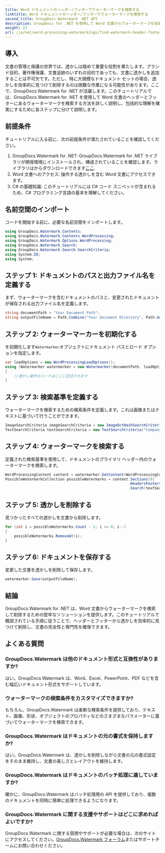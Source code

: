 ```yaml
---
title: Word ドキュメントのヘッダー/フッターでウォーターマークを検索する
linktitle: Word ドキュメントのヘッダー/フッターでウォーターマークを検索する
second_title: GroupDocs.Watermark .NET API
description: GroupDocs for .NET を使用して Word 文書からウォーターマークを効率的に検索して削除し、文書の整合性と専門性を確保する方法を学びます。
weight: 22
url: /ja/net/word-processing-watermarkings/find-watermark-header-footer-word-docs/
---
```

## 導入
文書の管理と保護の世界では、透かしは極めて重要な役割を果たします。ブランド目的、著作権保護、文書追跡のいずれの目的であっても、文書に透かしを追加することは不可欠です。ただし、特に大規模なドキュメント セットの場合、透かしを効率的に見つけて削除するのは困難な作業になる可能性があります。ここで、GroupDocs.Watermark for .NET が活躍します。このチュートリアルでは、GroupDocs.Watermark for .NET を使用して Word 文書のヘッダーとフッターにあるウォーターマークを検索する方法を詳しく説明し、包括的な理解を確実にするために各ステップに分けて説明します。
## 前提条件
チュートリアルに入る前に、次の前提条件が満たされていることを確認してください。
1. GroupDocs.Watermark for .NET: GroupDocs.Watermark for .NET ライブラリが開発環境にインストールされ、構成されていることを確認します。ライブラリはからダウンロードできます[ここ](https://releases.groupdocs.com/Watermark/net/).
2. Word 文書へのアクセス: 操作する透かしを含む Word 文書にアクセスできます。
3. C# の基礎知識: このチュートリアルには C# コード スニペットが含まれるため、C# プログラミング言語の基本を理解してください。
## 名前空間のインポート
コードを開始する前に、必要な名前空間をインポートします。
```csharp
using GroupDocs.Watermark.Contents;
using GroupDocs.Watermark.Contents.WordProcessing;
using GroupDocs.Watermark.Options.WordProcessing;
using GroupDocs.Watermark.Search;
using GroupDocs.Watermark.Search.SearchCriteria;
using System.IO;
using System;
```
## ステップ 1: ドキュメントのパスと出力ファイル名を定義する
まず、ウォーターマークを含むドキュメントのパスと、変更されたドキュメントが保存される出力ファイル名を定義します。
```csharp
string documentPath = "Your Document Path";
string outputFileName = Path.Combine("Your Document Directory", Path.GetFileName(documentPath));
```
## ステップ 2: ウォーターマーカーを初期化する
を初期化します`Watermarker`オブジェクトにドキュメント パスとロード オプションを指定します。
```csharp
var loadOptions = new WordProcessingLoadOptions();
using (Watermarker watermarker = new Watermarker(documentPath, loadOptions))
{
    //透かし操作のコードはここに記述されます
}
```
## ステップ 3: 検索基準を定義する
ウォーターマークを検索するための検索条件を定義します。これは画像またはテキストに基づいて行うことができます。
```csharp
ImageSearchCriteria imageSearchCriteria = new ImageDctHashSearchCriteria(Constants.LogoPng);
TextSearchCriteria textSearchCriteria = new TextSearchCriteria("Company Name");
```
## ステップ 4: ウォーターマークを検索する
定義された検索基準を使用して、ドキュメントのプライマリ ヘッダー内のウォーターマークを検索します。
```csharp
WordProcessingContent content = watermarker.GetContent<WordProcessingContent>();
PossibleWatermarkCollection possibleWatermarks = content.Sections[0]
                                                        .HeadersFooters[OfficeHeaderFooterType.HeaderPrimary]
                                                        .Search(textSearchCriteria.Or(imageSearchCriteria));
```
## ステップ 5: 透かしを削除する
見つかったすべての透かしを文書から削除します。
```csharp
for (int i = possibleWatermarks.Count - 1; i >= 0; i--)
{
    possibleWatermarks.RemoveAt(i);
}
```
## ステップ 6: ドキュメントを保存する
変更した文書を透かしを削除して保存します。
```csharp
watermarker.Save(outputFileName);
```

## 結論
GroupDocs.Watermark for .NET は、Word 文書からウォーターマークを検索して削除するための堅牢なソリューションを提供します。このチュートリアルで概説されている手順に従うことで、ヘッダーとフッターから透かしを効率的に見つけて削除し、文書の完全性と専門性を確保できます。
## よくある質問
### GroupDocs.Watermark は他のドキュメント形式と互換性がありますか?
はい。GroupDocs.Watermark は、Word、Excel、PowerPoint、PDF などを含む幅広いドキュメント形式をサポートしています。
### ウォーターマークの検索条件をカスタマイズできますか?
もちろん、GroupDocs.Watermark は柔軟な検索条件を提供しており、テキスト、画像、形状、オブジェクトのプロパティなどのさまざまなパラメーターに基づいてウォーターマークを検索できます。
### GroupDocs.Watermark はドキュメントの元の書式を保持しますか?
はい。GroupDocs.Watermark は、透かしを削除しながら文書の元の書式設定をそのまま維持し、文書の美しさとレイアウトを維持します。
### GroupDocs.Watermark はドキュメントのバッチ処理に適していますか?
確かに、GroupDocs.Watermark はバッチ処理用の API を提供しており、複数のドキュメントを同時に簡単に処理できるようになります。
### GroupDocs.Watermark に関する支援やサポートはどこに求めればよいですか?
 GroupDocs.Watermark に関する質問やサポートが必要な場合は、次のサイトにアクセスしてください。[GroupDocs.Watermark フォーラム](https://forum.groupdocs.com/c/watermark/19)またはサポートチームにお問い合わせください。